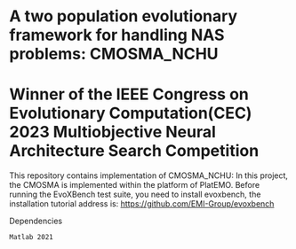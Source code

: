 # A two population evolutionary framework for handling NAS problems: CMOSMA_NCHU
# Winner of the IEEE Congress on Evolutionary Computation(CEC) 2023 Multiobjective Neural Architecture Search Competition 

This repository contains implementation of CMOSMA_NCHU:
In this project, the CMOSMA is implemented within the platform of PlatEMO. Before running the EvoXBench test suite, you need to install evoxbench, the installation tutorial address is: https://github.com/EMI-Group/evoxbench

Dependencies

	Matlab 2021
